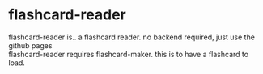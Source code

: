 # flashcard-reader
flashcard-reader is.. a flashcard reader. no backend required, just use the github pages <br>
flashcard-reader requires flashcard-maker. this is to have a flashcard to load.
